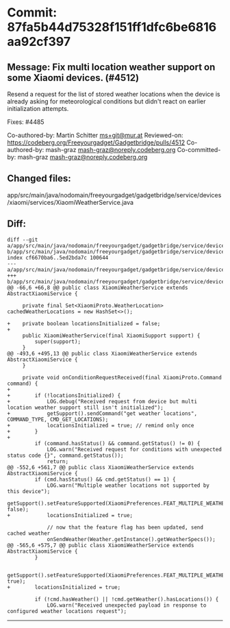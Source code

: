 # Commit: 87fa5b44d75328f151ff1dfc6be6816aa92cf397
## Message: Fix multi location weather support on some Xiaomi devices. (#4512)

Resend a request for the list of stored weather locations when the device is already asking for meteorological conditions but didn't react on earlier initialization attempts.

Fixes: #4485

Co-authored-by: Martin Schitter <ms+git@mur.at>
Reviewed-on: https://codeberg.org/Freeyourgadget/Gadgetbridge/pulls/4512
Co-authored-by: mash-graz <mash-graz@noreply.codeberg.org>
Co-committed-by: mash-graz <mash-graz@noreply.codeberg.org>
## Changed files:
app/src/main/java/nodomain/freeyourgadget/gadgetbridge/service/devices/xiaomi/services/XiaomiWeatherService.java

## Diff:
```
diff --git a/app/src/main/java/nodomain/freeyourgadget/gadgetbridge/service/devices/xiaomi/services/XiaomiWeatherService.java b/app/src/main/java/nodomain/freeyourgadget/gadgetbridge/service/devices/xiaomi/services/XiaomiWeatherService.java
index cf6670ba6..5ed2bda7c 100644
--- a/app/src/main/java/nodomain/freeyourgadget/gadgetbridge/service/devices/xiaomi/services/XiaomiWeatherService.java
+++ b/app/src/main/java/nodomain/freeyourgadget/gadgetbridge/service/devices/xiaomi/services/XiaomiWeatherService.java
@@ -66,6 +66,8 @@ public class XiaomiWeatherService extends AbstractXiaomiService {
 
     private final Set<XiaomiProto.WeatherLocation> cachedWeatherLocations = new HashSet<>();
 
+    private boolean locationsInitialized = false;
+
     public XiaomiWeatherService(final XiaomiSupport support) {
         super(support);
     }
@@ -493,6 +495,13 @@ public class XiaomiWeatherService extends AbstractXiaomiService {
     }
 
     private void onConditionRequestReceived(final XiaomiProto.Command command) {
+
+        if (!locationsInitialized) {
+            LOG.debug("Received request from device but multi location weather support still isn't initialized");
+            getSupport().sendCommand("get weather locations", COMMAND_TYPE, CMD_GET_LOCATIONS);
+            locationsInitialized = true; // remind only once
+        }
+
         if (command.hasStatus() && command.getStatus() != 0) {
             LOG.warn("Received request for conditions with unexpected status code {}", command.getStatus());
             return;
@@ -552,6 +561,7 @@ public class XiaomiWeatherService extends AbstractXiaomiService {
         if (cmd.hasStatus() && cmd.getStatus() == 1) {
             LOG.warn("Multiple weather locations not supported by this device");
             getSupport().setFeatureSupported(XiaomiPreferences.FEAT_MULTIPLE_WEATHER_LOCATIONS, false);
+            locationsInitialized = true;
 
             // now that the feature flag has been updated, send cached weather
             onSendWeather(Weather.getInstance().getWeatherSpecs());
@@ -565,6 +575,7 @@ public class XiaomiWeatherService extends AbstractXiaomiService {
         }
 
         getSupport().setFeatureSupported(XiaomiPreferences.FEAT_MULTIPLE_WEATHER_LOCATIONS, true);
+        locationsInitialized = true;
 
         if (!cmd.hasWeather() || !cmd.getWeather().hasLocations()) {
             LOG.warn("Received unexpected payload in response to configured weather locations request");
```
-----------------------------------

